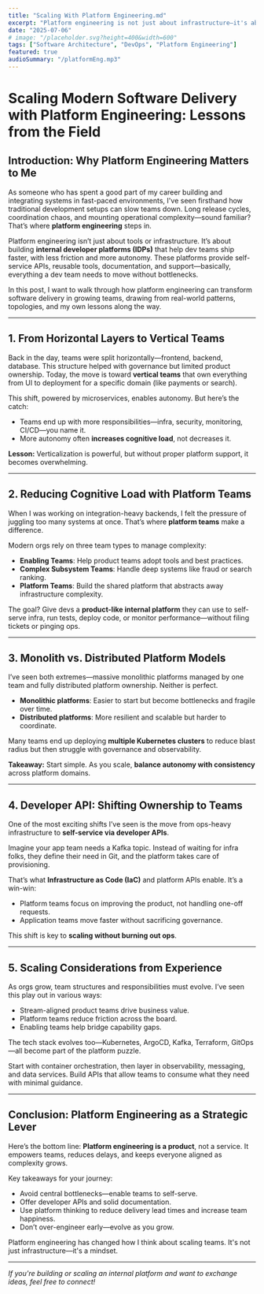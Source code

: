 ```yaml
---
title: "Scaling With Platform Engineering.md"
excerpt: "Platform engineering is not just about infrastructure—it's about building internal products that empower teams to deliver faster with less friction."
date: "2025-07-06"
# image: "/placeholder.svg?height=400&width=600"
tags: ["Software Architecture", "DevOps", "Platform Engineering"]
featured: true
audioSummary: "/platformEng.mp3"
---
```


# Scaling Modern Software Delivery with Platform Engineering: Lessons from the Field

## Introduction: Why Platform Engineering Matters to Me

As someone who has spent a good part of my career building and integrating systems in fast-paced environments, I've seen firsthand how traditional development setups can slow teams down. Long release cycles, coordination chaos, and mounting operational complexity—sound familiar? That’s where **platform engineering** steps in.

Platform engineering isn’t just about tools or infrastructure. It’s about building **internal developer platforms (IDPs)** that help dev teams ship faster, with less friction and more autonomy. These platforms provide self-service APIs, reusable tools, documentation, and support—basically, everything a dev team needs to move without bottlenecks.

In this post, I want to walk through how platform engineering can transform software delivery in growing teams, drawing from real-world patterns, topologies, and my own lessons along the way.

---

## 1. From Horizontal Layers to Vertical Teams

Back in the day, teams were split horizontally—frontend, backend, database. This structure helped with governance but limited product ownership. Today, the move is toward **vertical teams** that own everything from UI to deployment for a specific domain (like payments or search).

This shift, powered by microservices, enables autonomy. But here’s the catch:

- Teams end up with more responsibilities—infra, security, monitoring, CI/CD—you name it.
- More autonomy often **increases cognitive load**, not decreases it.

**Lesson:** Verticalization is powerful, but without proper platform support, it becomes overwhelming.

---

## 2. Reducing Cognitive Load with Platform Teams

When I was working on integration-heavy backends, I felt the pressure of juggling too many systems at once. That’s where **platform teams** make a difference.

Modern orgs rely on three team types to manage complexity:

- **Enabling Teams**: Help product teams adopt tools and best practices.
- **Complex Subsystem Teams**: Handle deep systems like fraud or search ranking.
- **Platform Teams**: Build the shared platform that abstracts away infrastructure complexity.

The goal? Give devs a **product-like internal platform** they can use to self-serve infra, run tests, deploy code, or monitor performance—without filing tickets or pinging ops.

---

## 3. Monolith vs. Distributed Platform Models

I’ve seen both extremes—massive monolithic platforms managed by one team and fully distributed platform ownership. Neither is perfect.

- **Monolithic platforms**: Easier to start but become bottlenecks and fragile over time.
- **Distributed platforms**: More resilient and scalable but harder to coordinate.

Many teams end up deploying **multiple Kubernetes clusters** to reduce blast radius but then struggle with governance and observability.

**Takeaway:** Start simple. As you scale, **balance autonomy with consistency** across platform domains.

---

## 4. Developer API: Shifting Ownership to Teams

One of the most exciting shifts I’ve seen is the move from ops-heavy infrastructure to **self-service via developer APIs**.

Imagine your app team needs a Kafka topic. Instead of waiting for infra folks, they define their need in Git, and the platform takes care of provisioning.

That’s what **Infrastructure as Code (IaC)** and platform APIs enable. It’s a win-win:

- Platform teams focus on improving the product, not handling one-off requests.
- Application teams move faster without sacrificing governance.

This shift is key to **scaling without burning out ops**.

---

## 5. Scaling Considerations from Experience

As orgs grow, team structures and responsibilities must evolve. I’ve seen this play out in various ways:

- Stream-aligned product teams drive business value.
- Platform teams reduce friction across the board.
- Enabling teams help bridge capability gaps.

The tech stack evolves too—Kubernetes, ArgoCD, Kafka, Terraform, GitOps—all become part of the platform puzzle.

Start with container orchestration, then layer in observability, messaging, and data services. Build APIs that allow teams to consume what they need with minimal guidance.

---

## Conclusion: Platform Engineering as a Strategic Lever

Here’s the bottom line: **Platform engineering is a product**, not a service. It empowers teams, reduces delays, and keeps everyone aligned as complexity grows.

Key takeaways for your journey:

- Avoid central bottlenecks—enable teams to self-serve.
- Offer developer APIs and solid documentation.
- Use platform thinking to reduce delivery lead times and increase team happiness.
- Don’t over-engineer early—evolve as you grow.

Platform engineering has changed how I think about scaling teams. It's not just infrastructure—it's a mindset.

---

_If you're building or scaling an internal platform and want to exchange ideas, feel free to connect!_

